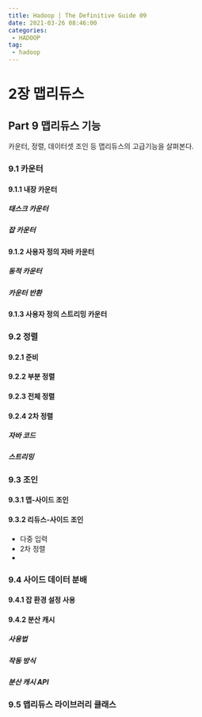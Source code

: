 ```yaml
---
title: Hadoop | The Definitive Guide 09
date: 2021-03-26 08:46:00
categories:
 - HADOOP
tag:
 - hadoop
---
```


# 2장 맵리듀스

## Part 9 맵리듀스 기능

카운터, 정렬, 데이터셋 조인 등 맵리듀스의 고급기능을 살펴본다.

<!-- more -->

### 9.1 카운터

#### 9.1.1 내장 카운터

##### 태스크 카운터

##### 잡 카운터

#### 9.1.2 사용자 정의 자바 카운터

##### 동적 카운터

##### 카운터 반환

#### 9.1.3 사용자 정의 스트리밍 카운터



### 9.2 정렬

#### 9.2.1 준비

#### 9.2.2 부분 정렬

#### 9.2.3 전체 정렬

#### 9.2.4 2차 정렬

##### 자바 코드

##### 스트리밍



### 9.3 조인

#### 9.3.1 맵-사이드 조인

#### 9.3.2 리듀스-사이드 조인

- 다중 입력
- 2차 정렬
- 

### 9.4 사이드 데이터 분배

#### 9.4.1 잡 환경 설정 사용

#### 9.4.2 분산 캐시

##### 사용법

##### 작동 방식

##### 분산 캐시 API



### 9.5 맵리듀스 라이브러리 클래스

